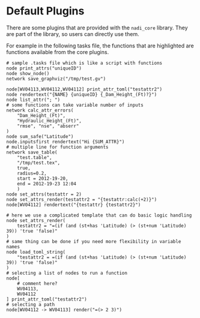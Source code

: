 # Default Plugins

There are some plugins that are provided with the `nadi_core` library. They are part of the library, so users can directly use them.

For example in the following tasks file, the functions that are highlighted are functions available from the core plugins.

```task
# sample .tasks file which is like a script with functions
node print_attrs("uniqueID")
node show_node()
network save_graphviz("/tmp/test.gv")

node[WV04113,WV04112,WV04112] print_attr_toml("testattr2")
node rendertext("{NAME} {uniqueID} {_Dam_Height_(Ft)?}")
node list_attr("; ")
# some functions can take variable number of inputs
network calc_attr_errors(
    "Dam_Height_(Ft)",
    "Hydraulic_Height_(Ft)",
    "rmse", "nse", "abserr"
)
node sum_safe("Latitude")
node.inputsfirst rendertext("Hi {SUM_ATTR}")
# multiple line for function arguments
network save_table(
	"test.table",
	"/tmp/test.tex",
	true,
	radius=0.2,
	start = 2012-19-20,
	end = 2012-19-23 12:04
	)
node set_attrs(testattr = 2)
node set_attrs_render(testattr2 = "{testattr:calc(+2)}")
node[WV04112] rendertext("{testattr} {testattr2}")

# here we use a complicated template that can do basic logic handling
node set_attrs_render(
    testattr2 = "=(if (and (st+has 'Latitude) (> (st+num 'Latitude) 39)) 'true 'false)"
)
# same thing can be done if you need more flexibility in variable names
node load_toml_string(
    "testattr2 = =(if (and (st+has 'Latitude) (> (st+num 'Latitude) 39)) 'true 'false)"
)
# selecting a list of nodes to run a function
node[
	# comment here?
    WV04113,
    WV04112
] print_attr_toml("testattr2")
# selecting a path
node[WV04112 -> WV04113] render("=(> 2 3)")

```
